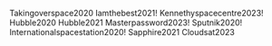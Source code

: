 
Takingoverspace2020
Iamthebest2021!
Kennethyspacecentre2023!
Hubble2020
Hubble2021
Masterpassword2023!
Sputnik2020!
Internationalspacestation2020!
Sapphire2021
Cloudsat2023

